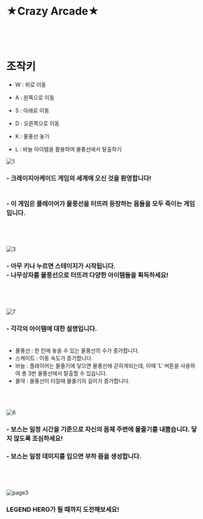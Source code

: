 # ★Crazy Arcade★<br/><br/><br/>

# 조작키 
- W : 위로 이동
- A : 왼쪽으로 이동
- S : 아래로 이동
- D : 오른쪽으로 이동

- K : 물풍선 놓기
- L : 바늘 아이템을 활용하여 물풍선에서 탈출하기 


![1](https://user-images.githubusercontent.com/61266770/101276486-7e905900-37f0-11eb-8f52-8cf3a5b896fc.png)
### - 크레이지아케이드 게임의 세계에 오신 것을 환영합니다! <br/><br/>
### - 이 게임은 플레이어가 물풍선을 터뜨려 등장하는 몹들을 모두 죽이는 게임입니다. <br/><br/><br/><br/>

![3](https://user-images.githubusercontent.com/61266770/101276539-037b7280-37f1-11eb-9217-b0699a07f564.png)
### - 아무 키나 누르면 스테이지가 시작됩니다. <br/>- 나무상자를 물풍선으로 터뜨려 다양한 아이템들을 획득하세요!<br/><br/><br/><br/>

![7](https://user-images.githubusercontent.com/61266770/101276644-ad5aff00-37f1-11eb-841d-fc0a834a0b36.png)
### - 각각의 아이템에 대한 설명입니다. <br/><br/>
- 물풍선 : 한 턴에 놓을 수 있는 물풍선의 수가 증가합니다.<br/>
- 스케이트 : 이동 속도가 증가합니다.<br/>
- 바늘 : 플레이어는 물줄기에 닿으면 물풍선에 갇히게되는데, 이때 'L' 버튼을 사용하여 총 3번 물풍선에서 탈출할 수 있습니다.<br/>
- 물약 : 물풍선이 터질때 물줄기의 길이가 증가합니다.<br/><br/><br/><br/>

![6](https://user-images.githubusercontent.com/61266770/101276557-31f94d80-37f1-11eb-8856-cea2728a6660.png)
### - 보스는 일정 시간을 기준으로 자신의 몸체 주변에 물줄기를 내뿜습니다. 닿지 않도록 조심하세요!<br/>
### - 보스는 일정 데미지를 입으면 부하 몹을 생성합니다. <br/><br/><br/><br/>

![page3](https://user-images.githubusercontent.com/61266770/96371237-a9b8dd80-119b-11eb-93a5-f8770cc5b59a.png)
### LEGEND HERO가 될 때까지 도전해보세요!<br/><br/><br/><br/>
